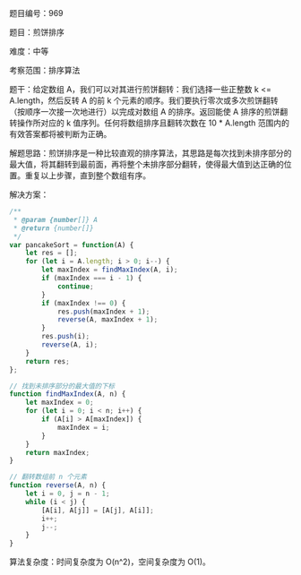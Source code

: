 题目编号：969

题目：煎饼排序

难度：中等

考察范围：排序算法

题干：给定数组 A，我们可以对其进行煎饼翻转：我们选择一些正整数 k <= A.length，然后反转 A 的前 k 个元素的顺序。我们要执行零次或多次煎饼翻转（按顺序一次接一次地进行）以完成对数组 A 的排序。返回能使 A 排序的煎饼翻转操作所对应的 k 值序列。任何将数组排序且翻转次数在 10 * A.length 范围内的有效答案都将被判断为正确。

解题思路：煎饼排序是一种比较直观的排序算法，其思路是每次找到未排序部分的最大值，将其翻转到最前面，再将整个未排序部分翻转，使得最大值到达正确的位置。重复以上步骤，直到整个数组有序。

解决方案：

```javascript
/**
 * @param {number[]} A
 * @return {number[]}
 */
var pancakeSort = function(A) {
    let res = [];
    for (let i = A.length; i > 0; i--) {
        let maxIndex = findMaxIndex(A, i);
        if (maxIndex === i - 1) {
            continue;
        }
        if (maxIndex !== 0) {
            res.push(maxIndex + 1);
            reverse(A, maxIndex + 1);
        }
        res.push(i);
        reverse(A, i);
    }
    return res;
};

// 找到未排序部分的最大值的下标
function findMaxIndex(A, n) {
    let maxIndex = 0;
    for (let i = 0; i < n; i++) {
        if (A[i] > A[maxIndex]) {
            maxIndex = i;
        }
    }
    return maxIndex;
}

// 翻转数组前 n 个元素
function reverse(A, n) {
    let i = 0, j = n - 1;
    while (i < j) {
        [A[i], A[j]] = [A[j], A[i]];
        i++;
        j--;
    }
}
```

算法复杂度：时间复杂度为 O(n^2)，空间复杂度为 O(1)。